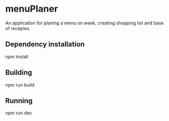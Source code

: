 # menuPlaner
An application for planing a menu on week, creating shopping list and base of recepies.

## Dependency installation
npm install

## Building
npm run build

## Running
npm run dev
